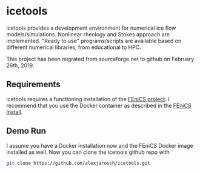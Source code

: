# icetools
icetools provides a development environment for numerical ice flow models/simulations. Nonlinear rheology and Stokes approach are implemented. "Ready to use" programs/scripts are available based on different numerical libraries, from educational to HPC.

This project has been migrated from sourceforge.net to github on February 26th, 2019.

## Requirements

icetools requires a functioning installation of the [FEniCS project](https://fenicsproject.org/).
I recommend that you use the Docker container as described in the [FEniCS Install](https://fenicsproject.org/download/).

## Demo Run

I assume you have a Docker installation now and the FEniCS Docker image installed as well.
Now you can clone the icetools github repo with

```bash
git clone https://github.com/alexjarosch/icetools.git
```
